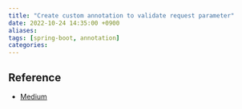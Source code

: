 ```yaml
---
title: "Create custom annotation to validate request parameter"
date: 2022-10-24 14:35:00 +0900
aliases: 
tags: [spring-boot, annotation]
categories: 
---
```


## Reference

- [Medium](https://abhiandy.medium.com/spring-boot-create-custom-annotation-to-validate-request-parameter-dcf483539d90)
